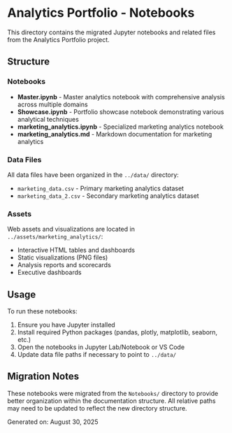 # Analytics Portfolio - Notebooks

This directory contains the migrated Jupyter notebooks and related files from the Analytics Portfolio project.

## Structure

### Notebooks
- **Master.ipynb** - Master analytics notebook with comprehensive analysis across multiple domains
- **Showcase.ipynb** - Portfolio showcase notebook demonstrating various analytical techniques
- **marketing_analytics.ipynb** - Specialized marketing analytics notebook
- **marketing_analytics.md** - Markdown documentation for marketing analytics

### Data Files
All data files have been organized in the `../data/` directory:
- `marketing_data.csv` - Primary marketing analytics dataset
- `marketing_data_2.csv` - Secondary marketing analytics dataset

### Assets
Web assets and visualizations are located in `../assets/marketing_analytics/`:
- Interactive HTML tables and dashboards
- Static visualizations (PNG files)
- Analysis reports and scorecards
- Executive dashboards

## Usage

To run these notebooks:
1. Ensure you have Jupyter installed
2. Install required Python packages (pandas, plotly, matplotlib, seaborn, etc.)
3. Open the notebooks in Jupyter Lab/Notebook or VS Code
4. Update data file paths if necessary to point to `../data/`

## Migration Notes

These notebooks were migrated from the `Notebooks/` directory to provide better organization within the documentation structure. All relative paths may need to be updated to reflect the new directory structure.

Generated on: August 30, 2025

